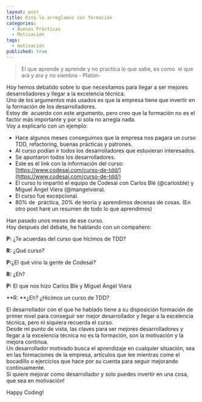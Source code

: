 ```yaml
---
layout: post
title: Esto lo arreglamos con formación
categories:
  - Buenas Prácticas
  - Motivación
tags:
  - motivación
published: true
---
```


> El que aprende y aprende y no practica lo que sabe, es como  el que ara y ara y no siembra  - Platón-

Hoy hemos debatido sobre lo que necesitamos para llegar a ser mejores desarrolladores y llegar a la excelencia técnica.  
Uno de los argumentos más usados es que la empresa tiene que invertir en la formación de los desarrolladores.  
Estoy de  acuerdo con este argumento, pero creo que la formación no es el factor más importante y por si sola no arregla nada.  
Voy a explicarlo con un ejemplo:  
- Hace algunos meses conseguimos que la empresa nos pagara un curso TDD, refactoring, buenas prácticas y patrones.  
- Al curso podían ir todos los desarrolladores que estuvieran interesados.  
- Se apuntaron todos los desarrolladores.  
- Este es el link con la información del curso:  [https://www.codesai.com/curso-de-tdd/](https://www.codesai.com/curso-de-tdd/)  
- El curso lo impartió el equipo de Codesai con Carlos Blé (@carlosble) y Miguel Àngel Viera (@mangelviera). 
- El curso fue excepcional.  
- 80% de  práctica, 20% de teoría y aprendimos decenas de cosas.
(En otro post haré un resumen de todo lo que aprendimos)  

Han pasado unos meses de ese curso.  
Hoy después del debate, he hablando con un compañero:  

**P:** ¿Te acuerdas del curso que hicimos de TDD?  

**R:** ¿Qué curso?  

**P:**¿El qué vino la gente de Codesai?  

**R:** ¿Eh?  

**P:** El que nos hizo Carlos Ble y Miguel Ángel Viera  

**R: **¿Eh? ¿Hicimos un curso de TDD?  

El desarrollador con el que he hablado tiene a su disposición formación de primer nivel para conseguir ser mejor desarrollador y llegar a la excelencia técnica, pero ni siquiera recuerda el curso.   
Desde mi punto de vista, las claves para ser mejores desarrolladores y llegar a la excelencia técnica no es la formación, son la motivación y la mejora continua.  
Un desarrollador motivado busca el aprendizaje en cualquier situación, sea en las formaciones de la empresa, artículos que lee mientras come el bocadillo o ejercicios que hace por su cuenta para seguir mejorando continuamente.  
Si quiere mejorar como desarrollador y solo puedes invertir en una cosa, que sea en motivación!  

Happy Coding!
